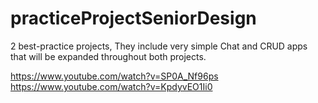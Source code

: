 # practiceProjectSeniorDesign
 2 best-practice projects, They include very simple Chat and CRUD apps that will be expanded throughout both projects.

https://www.youtube.com/watch?v=SP0A_Nf96ps 
https://www.youtube.com/watch?v=KpdyvEO1Ii0 
